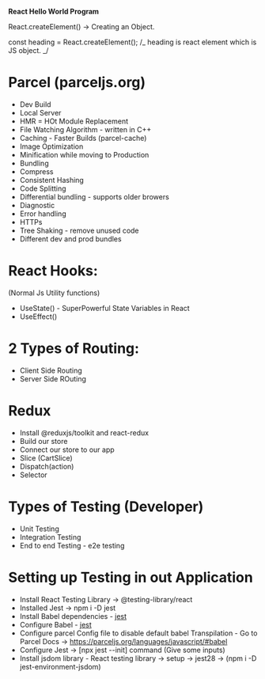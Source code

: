 **React Hello World Program**

React.createElement() -> Creating an Object.

const heading = React.createElement(); /_ heading is react element which is JS object. _/

# Parcel (parceljs.org)

- Dev Build
- Local Server
- HMR = HOt Module Replacement
- File Watching Algorithm - written in C++
- Caching - Faster Builds (parcel-cache)
- Image Optimization
- Minification while moving to Production
- Bundling
- Compress
- Consistent Hashing
- Code Splitting
- Differential bundling - supports older browers
- Diagnostic
- Error handling
- HTTPs
- Tree Shaking - remove unused code
- Different dev and prod bundles


# React Hooks:
(Normal Js Utility functions)
- UseState() - SuperPowerful State Variables in React
- UseEffect()

# 2 Types of Routing:
- Client Side Routing
- Server Side ROuting

# Redux
- Install  @reduxjs/toolkit and react-redux
- Build our store
- Connect our store to our app
- Slice  (CartSlice)
- Dispatch(action)
- Selector   

# Types of Testing   (Developer)
- Unit Testing
- Integration Testing
- End to end Testing - e2e testing

# Setting up Testing in out Application
- Install React Testing Library -> @testing-library/react
- Installed Jest -> npm i -D jest
- Install Babel dependencies - [jest](https://jestjs.io/docs/getting-started)
- Configure Babel - [jest](https://jestjs.io/docs/getting-started)
- Configure parcel Config file to disable default babel Transpilation - Go to Parcel Docs -> https://parceljs.org/languages/javascript/#babel
- Configure Jest -> [npx jest --init] command  (Give some inputs)
- Install jsdom library - React testing library -> setup -> jest28 -> (npm i -D jest-environment-jsdom)